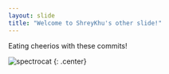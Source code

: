 ```yaml
---
layout: slide
title: "Welcome to ShreyKhu's other slide!"
---
```


Eating cheerios with these commits!

![spectrocat](https://octodex.github.com/spectrocat/)
{: .center}
